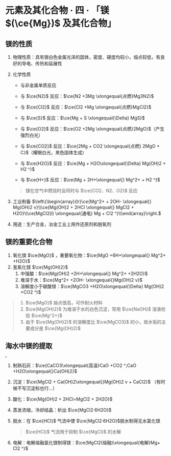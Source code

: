 # 元素及其化合物 · 四 · 「镁 $(\ce{Mg})$ 及其化合物」

## 镁的性质

1. 物理性质：具有银白色金属光泽的固体，密度、硬度均较小，熔点较低，有良好的导电、传热和延展性

2. 化学性质
    - 与非金属单质反应

     - 与 $\ce{N2}$ 反应：$\ce{N2 +3Mg \xlongequal{点燃}Mg3N2}$
     - 与 $\ce{Cl2}$ 反应：$\ce{Cl2 +Mg \xlongequal{点燃}MgCl2}$
     - 与 $\ce{S}$ 反应：$\ce{Mg + S \xlongequal{\Delta} MgS}$
     - 与 $\ce{O2}$ 反应：$\ce{O2 +2Mg \xlongequal{点燃}2MgO}$（产生强烈白光）
     
    - 与 $\ce{CO2}$ 反应：$\ce{2Mg + CO2 \xlongequal{点燃} 2MgO + C}$（耀眼白光，黑色固体生成）

    - 与 $\ce{H2O}$ 反应：$\ce{Mg + H2O\xlongequal{\Delta} Mg(OH)2 + H2 ^}$

    - 与 $\ce{H+}$ 反应：$\ce{Mg + 2H+\xlongequal{} Mg^2+ + H2 ^}$

     > 镁在空气中燃烧时会同时与 $\ce{CO2、N2、O2}$ 反应

3. 工业制备 $\left\{\begin{array}{lr}\ce{Mg^2+ + 2OH- \xlongequal{} Mg(OH)2 v}\\\ce{Mg(OH)2 + 2HCl \xlongequal{} MgCl2 + H2O}\\\ce{MgCl2(l) \xlongequal{通电} Mg + Cl2 ^}\\\end{array}\right.$
   
4. 用途：生产合金，冶金工业上用作还原剂和脱氧剂

## 镁的重要化合物

1. 氧化镁 $\ce{MgO}$ ，重要氧化物：$\ce{MgO +6H+\xlongequal{} Mg^2+ +H2O}$
2. 氢氧化镁 $\ce{Mg(OH)2}$
    1. 中强酸：$\ce{Mg(OH)2 +2H+\xlongequal{} Mg^2+ +2H2O}$
    2. 难溶于水：$\ce{Mg^2+ +2OH- \xlongequal{}Mg(OH)2 v}$
    3. 溶解度小于碳酸镁：$\ce{MgCO3 +H2O\xlongequal{\Delta} Mg(OH)2 +CO2 ^}$

> 1.  $\ce{MgO}$ 熔点很高，可作耐火材料
> 2.  $\ce{Mg(OH)2}$ 为难溶于水的白色沉淀，常用 $\ce{NaOH}$ 溶液检验 $\ce{Mg^2+}$
> 3. 由于 $\ce{Mg(OH)2}$ 的溶解度比 $\ce{MgCO3}$ 的小，故水垢的主要成分是 $\ce{Mg(OH)2}$

## 海水中镁的提取

 <img src="/06 元素及其化合物/images/4.1.png" style="zoom:33%;" />

1. 制熟石灰：$\ce{CaCO3\xlongequal{高温}CaO +CO2 ^;CaO +H2O\xlongequal{}Ca(OH)2}$

2. 沉淀：$\ce{MgCl2 + Ca(OH)2\xlongequal{}Mg(OH)2 v + CaCl2}$ （有时候不写沉淀标也行…）

3. 酸化：$\ce{Mg(OH)2 + 2HCl=MgCl2 + 2H2O}$

4. 蒸发浓缩，冷却结晶：析出 $\ce{MgCl2·6H2O}$

5. 脱水：在 $\ce{HCl}$ 气流中使 $\ce{MgCl2·6H2O}$​ 脱水制得无水氯化镁

    >  $\ce{HCl}$ 气流用于抑制 $\ce{MgCl}$ 的水解

6. 电解：电解熔融氯化镁制得镁：$\ce{MgCl2(熔融)\xlongequal{电解}Mg+ Cl2 ^}$